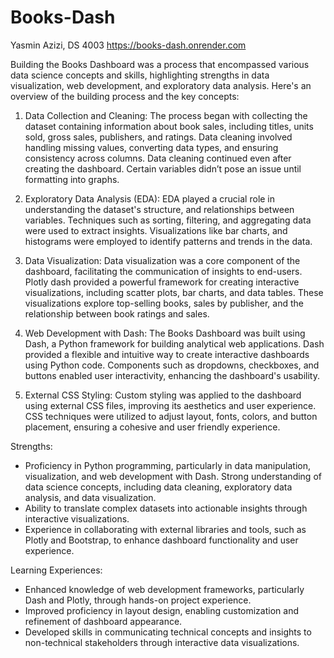# Books-Dash
Yasmin Azizi, DS 4003
https://books-dash.onrender.com

Building the Books Dashboard was a process that encompassed various data science concepts and skills, highlighting strengths in data visualization, web development, and exploratory data analysis. Here's an overview of the building process and the key concepts:

1. Data Collection and Cleaning: The process began with collecting the dataset containing information about book sales, including titles, units sold, gross sales, publishers, and ratings. Data cleaning involved handling missing values, converting data types, and ensuring consistency across columns. Data cleaning continued even after creating the dashboard. Certain variables didn’t pose an issue until formatting into graphs.  

2. Exploratory Data Analysis (EDA): EDA played a crucial role in understanding the dataset's structure, and relationships between variables. Techniques such as sorting, filtering, and aggregating data were used to extract insights. Visualizations like bar charts, and histograms were employed to identify patterns and trends in the data.

3. Data Visualization: Data visualization was a core component of the dashboard, facilitating the communication of insights to end-users. Plotly dash provided a powerful framework for creating interactive visualizations, including scatter plots, bar charts, and data tables. These visualizations explore top-selling books, sales by publisher, and the relationship between book ratings and sales.

4. Web Development with Dash: The Books Dashboard was built using Dash, a Python framework for building analytical web applications. Dash provided a flexible and intuitive way to create interactive dashboards using Python code. Components such as dropdowns, checkboxes, and buttons enabled user interactivity, enhancing the dashboard's usability.

5. External CSS Styling: Custom styling was applied to the dashboard using external CSS files, improving its aesthetics and user experience. CSS techniques were utilized to adjust layout, fonts, colors, and button placement, ensuring a cohesive and user friendly experience.

Strengths:
- Proficiency in Python programming, particularly in data manipulation, visualization, and web development with Dash.
Strong understanding of data science concepts, including data cleaning, exploratory data analysis, and data visualization.
- Ability to translate complex datasets into actionable insights through interactive visualizations.
- Experience in collaborating with external libraries and tools, such as Plotly and Bootstrap, to enhance dashboard functionality and user experience.
  
Learning Experiences:
- Enhanced knowledge of web development frameworks, particularly Dash and Plotly, through hands-on project experience.
- Improved proficiency in layout design, enabling customization and refinement of dashboard appearance.
- Developed skills in communicating technical concepts and insights to non-technical stakeholders through interactive data visualizations.
